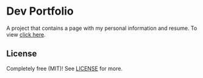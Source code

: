 # Dev Portfolio

A project that contains a page with my personal information and resume. 
To view [click here](http://rcianci.com).

## License

Completely free (MIT)! See [LICENSE](LICENSE) for more.
